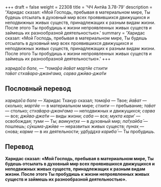 +++
draft = false
weight = 22308
title = 'ЧЧ Антйа 3.78-79'
description = 'Харидас сказал: «Мой Господь, пребывая в материальном мире, Ты будешь отсылать в духовный мир всех проявившихся движущихся и неподвижных живых существ, принадлежащих к разным видам жизни. После этого Ты пробудишь к жизни непроявленных живых существ и займешь их разнообразной деятельностью».'
summary = 'Харидас сказал: «Мой Господь, пребывая в материальном мире, Ты будешь отсылать в духовный мир всех проявившихся движущихся и неподвижных живых существ, принадлежащих к разным видам жизни. После этого Ты пробудишь к жизни непроявленных живых существ и займешь их разнообразной деятельностью».'
+++

_харида̄са бале, — “тома̄ра йа̄ват мартйе стхити  
та̄ват стха̄вара-джан̇гама, сарва джӣва-джа̄ти_

## Пословный перевод

_харида̄са_ _бале_ — Харидас Тхакур сказал; _тома̄ра_ — Твое; _йа̄ват_ — сколько; _мартйе_ — в материальном мире; _стхити_ — пребывание; _та̄ват_ — столько; _стха̄вара_\-_джан̇гама_ — неподвижных и движущихся; _сарва_ — все; _джӣва_\-_джа̄ти_ — виды жизни; _саба_ — все; _мукта_ _кари’_ — освобождая; _туми_ — Ты; _ваикун̣т̣хе_ — в духовный мир; _па̄т̣ха̄иба̄_ — пошлешь; _сӯкшма_\-_джӣве_ — неразвитых живых существ; _пунах̣_ — снова; _карме_ — в их деятельности; _удбуддха_ _кариба̄_ — Ты пробудишь.

## Перевод

**Харидас сказал: «Мой Господь, пребывая в материальном мире, Ты будешь отсылать в духовный мир всех проявившихся движущихся и неподвижных живых существ, принадлежащих к разным видам жизни. После этого Ты пробудишь к жизни непроявленных живых существ и займешь их разнообразной деятельностью».**

